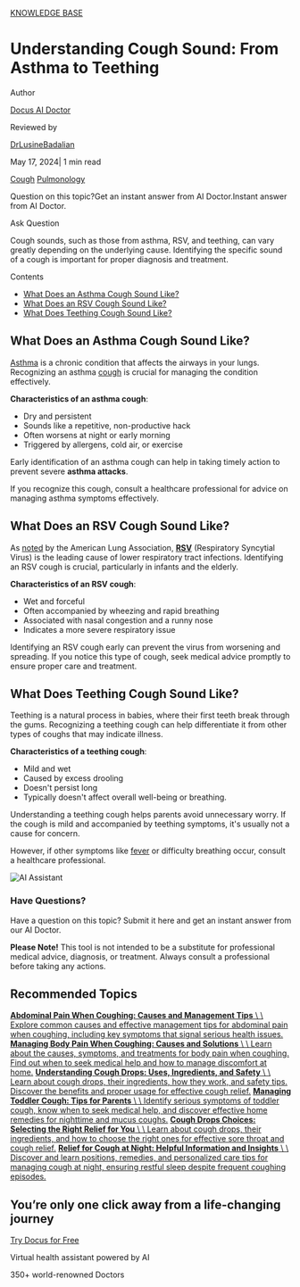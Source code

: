 [KNOWLEDGE BASE](https://docus.ai/knowledge-base)

# Understanding Cough Sound: From Asthma to Teething

Author

[Docus AI Doctor](https://docus.ai/ai-doctor)

Reviewed by

[DrLusineBadalian](https://docus.ai/author/dr-lusine-badalian)

May 17, 2024\| 1 min read

[Cough](https://docus.ai/tags/cough) [Pulmonology](https://docus.ai/tags/pulmonology)

Question on this topic?Get an instant answer from AI Doctor.Instant answer from AI Doctor.

Ask Question

Cough sounds, such as those from asthma, RSV, and teething, can vary greatly depending on the underlying cause. Identifying the specific sound of a cough is important for proper diagnosis and treatment.

Contents

- [What Does an Asthma Cough Sound Like?](https://docus.ai/knowledge-base/understanding-cough-sound#what-does-an-asthma-cough-sound-like)
- [What Does an RSV Cough Sound Like?](https://docus.ai/knowledge-base/understanding-cough-sound#what-does-an-rsv-cough-sound-like)
- [What Does Teething Cough Sound Like?](https://docus.ai/knowledge-base/understanding-cough-sound#what-does-teething-cough-sound-like)

## What Does an Asthma Cough Sound Like?

[Asthma](https://docus.ai/symptoms-guide/asthma) is a chronic condition that affects the airways in your lungs. Recognizing an asthma [cough](https://docus.ai/knowledge-base/effective-drinks-and-food-for-cough) is crucial for managing the condition effectively.

**Characteristics of an asthma cough**:

- Dry and persistent
- Sounds like a repetitive, non-productive hack
- Often worsens at night or early morning
- Triggered by allergens, cold air, or exercise

Early identification of an asthma cough can help in taking timely action to prevent severe **asthma attacks**.

If you recognize this cough, consult a healthcare professional for advice on managing asthma symptoms effectively.

## What Does an RSV Cough Sound Like?

As [noted](https://www.lung.org/lung-health-diseases/lung-disease-lookup/rsv/rsv-in-adults) by the American Lung Association, [**RSV**](https://docus.ai/knowledge-base/understanding-rsv-rash) (Respiratory Syncytial Virus) is the leading cause of lower respiratory tract infections. Identifying an RSV cough is crucial, particularly in infants and the elderly.

**Characteristics of an RSV cough**:

- Wet and forceful
- Often accompanied by wheezing and rapid breathing
- Associated with nasal congestion and a runny nose
- Indicates a more severe respiratory issue

Identifying an RSV cough early can prevent the virus from worsening and spreading. If you notice this type of cough, seek medical advice promptly to ensure proper care and treatment.

## What Does Teething Cough Sound Like?

Teething is a natural process in babies, where their first teeth break through the gums. Recognizing a teething cough can help differentiate it from other types of coughs that may indicate illness.

**Characteristics of a teething cough**:

- Mild and wet
- Caused by excess drooling
- Doesn't persist long
- Typically doesn't affect overall well-being or breathing.

Understanding a teething cough helps parents avoid unnecessary worry. If the cough is mild and accompanied by teething symptoms, it's usually not a cause for concern.

However, if other symptoms like [fever](https://docus.ai/knowledge-base/when-to-go-to-the-hospital-for-fever) or difficulty breathing occur, consult a healthcare professional.

![AI Assistant](https://docus.ai/images/small-assistant.png)

### Have Questions?

Have a question on this topic? Submit it here and get an instant answer from our AI Doctor.

**Please Note!** This tool is not intended to be a substitute for professional medical advice, diagnosis, or treatment. Always consult a professional before taking any actions.

## Recommended Topics

[**Abdominal Pain When Coughing: Causes and Management Tips** \\
\\
Explore common causes and effective management tips for abdominal pain when coughing, including key symptoms that signal serious health issues.](https://docus.ai/knowledge-base/treatmnet-and-causes-of-abdominal-pain-when-coughing) [**Managing Body Pain When Coughing: Causes and Solutions** \\
\\
Learn about the causes, symptoms, and treatments for body pain when coughing. Find out when to seek medical help and how to manage discomfort at home.](https://docus.ai/knowledge-base/managing-body-pain-when-coughing) [**Understanding Cough Drops: Uses, Ingredients, and Safety** \\
\\
Learn about cough drops, their ingredients, how they work, and safety tips. Discover the benefits and proper usage for effective cough relief.](https://docus.ai/knowledge-base/understanding-cough-drops) [**Managing Toddler Cough: Tips for Parents** \\
\\
Identify serious symptoms of toddler cough, know when to seek medical help, and discover effective home remedies for nighttime and mucus coughs.](https://docus.ai/knowledge-base/managing-toddler-cough) [**Cough Drops Choices: Selecting the Right Relief for You** \\
\\
Learn about cough drops, their ingredients, and how to choose the right ones for effective sore throat and cough relief.](https://docus.ai/knowledge-base/cough-drops-choices) [**Relief for Cough at Night: Helpful Information and Insights** \\
\\
Discover and learn positions, remedies, and personalized care tips for managing cough at night, ensuring restful sleep despite frequent coughing episodes.](https://docus.ai/knowledge-base/relief-for-cough-at-night)

## You’re only one click away from a life-changing journey

[Try Docus for Free](https://my.docus.ai/auth/signup)

Virtual health assistant powered by AI

350+ world-renowned Doctors